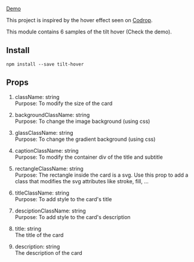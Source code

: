 [Demo](https://tilt-hover.now.sh)

This project is inspired by the hover effect seen on [Codrop](https://tympanus.net/codrops/2016/11/23/tilt-hover-effects/).

This module contains 6 samples of the tilt hover (Check the demo).

## Install
```
npm install --save tilt-hover
```

## Props
1. className: string  
Purpose: To modify the size of the card

2. backgroundClassName: string  
Purpose: To change the image background (using css)

3. glassClassName: string  
Purpose: To change the gradient background (using css)

4. captionClassName: string  
Purpose: To modify the container div of the title and subtitle

6. rectangleClassName: string  
Purpose: The rectangle inside the card is a svg. Use this prop to add a class that modifies the svg attributes like stroke, fill, ...

7. titleClassName: string  
Purpose: To add style to the card's title

8. desciptionClassName: string  
Purpose: To add style to the card's description

7. title: string  
The title of the card

8. description: string  
The description of the card
